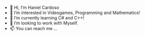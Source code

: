 - 👋 Hi, I’m Haniel Cardoso
- 👀 I’m interested in Videogames, Programming and Mathematics!
- 🌱 I’m currently learning C# and C++!
- 💞️ I’m looking to work with Myself.
- 📫 You can reach me ...

<!---
Hanielson/Hanielson is a ✨ special ✨ repository because its `README.md` (this file) appears on your GitHub profile.
You can click the Preview link to take a look at your changes.
--->
